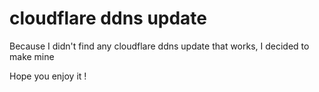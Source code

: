 # cloudflare ddns update
Because I didn't find any cloudflare ddns update that works, I decided to make mine 

Hope you enjoy it !
